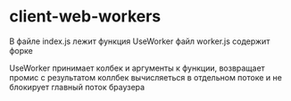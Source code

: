 # client-web-workers


В файле index.js лежит функция UseWorker
файл worker.js содержит форке

UseWorker принимает колбек и аргументы к функции, возвращает промис с результатом 
коллбек вычисляеться в отдельном потоке и не блокирует главный поток браузера
